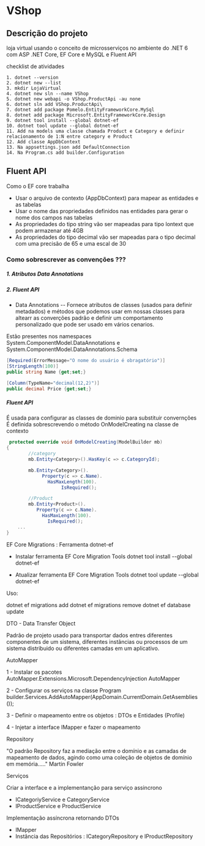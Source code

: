 # VShop
## Descrição do projeto

loja virtual usando o conceito de microsserviços no ambiente do .NET 6 com ASP .NET Core, EF Core e MySQL e Fluent API

checklist de atividades

	1. dotnet --version
	2. dotnet new --list
	3. mkdir LojaVirtual
	4. dotnet new sln --name VShop
	5. dotnet new webapi -o VShop.ProductApi -au none
	6. dotnet sln add VShop.ProductApi\
	7. dotnet add package Pomelo.EntityFrameworkCore.MySql
	8. dotnet add package Microsoft.EntityFrameworkCore.Design
	9. dotnet tool install --global dotnet-ef
	10. dotnet tool update --global dotnet-ef
	11. Add na models uma classe chamada Product e Category e definir relacionamento de 1:N entre category e Product
	12. Add classe AppDbContext
	13. Na appsettings.json add DefaultConnection
	14. Na Program.cs add builder.Configuration

## Fluent API

Como o EF core trabalha
- Usar o arquivo de contexto (AppDbContext) para mapear as entidades e as tabelas
- Usar o nome das propriedades definidos nas entidades para gerar o nome dos campos nas tabelas
- As propriedades do tipo string vão ser mapeadas para tipo lontext que podem armazenar até 4GB
- As propriedades do tipo decimal vão ser mapeadas para o tipo decimal com uma precisão de 65 e uma escal de 30

### Como sobrescrever as convenções ???

##### 1. Atributos Data Annotations
##### 2. Fluent API

- Data Annotations
-- Fornece atributos de classes (usados para definir metadados) e métodos que podemos usar em nossas classes para altearr as converções padrão e definir um comportamento personalizado que pode ser usado em vários cenarios.

Estão presentes nos namespaces System.ComponentModel.DataAnnotations e 
							   System.ComponentModel.DataAnnotations.Schema
```C#
[Required(ErrorMessage="O nome do usuário é obragatório")]
[StringLength(100)]
public string Name {get;set;}

[Column(TypeName="decimal(12,2)")]
public decimal Price {get;set;}
```

##### Fluent API

É usada para configurar as classes de dominio para substituir convernções
É definida sobrescrevendo o método OnModelCreating na classe de contexto

```C#
 protected override void OnModelCreating(ModelBuilder mb)
{
        //category
        mb.Entity<Category>().HasKey(c => c.CategoryId);

        mb.Entity<Category>().
             Property(c => c.Name).
               HasMaxLength(100).
                    IsRequired();

        //Product
        mb.Entity<Product>().
           Property(c => c.Name).
             HasMaxLength(100).
               IsRequired();
	...
}
```


EF Core Migrations : Ferramenta dotnet-ef
- Instalar ferramenta EF Core Migration Tools
dotnet tool install --global dotnet-ef

- Atualizar ferramenta EF Core Migration Tools
dotnet tool update --global dotnet-ef

Uso: 

dotnet ef migrations add <nome-migracao>
dotnet ef migrations remove
dotnet ef database update


DTO - Data Transfer Object

Padrão de projeto usado para transportar dados entres diferentes componentes de um sistema, diferentes instãncias ou processos de um sistema distribuido ou diferentes camadas em um aplicativo.

AutoMapper

1 - Instalar os pacotes
 	AutoMapper.Extensions.Microsoft.DependencyInjection
 	AutoMapper

2 - Configurar os serviços na classe Program
	builder.Services.AddAutoMapper(AppDomain.CurrentDomain.GetAsemblies());

3 - Definir o mapeamento entre os objetos : DTOs e Entidades (Profile) 

4 - Injetar a interface IMapper e fazer o mapeamento

Repository

"O padrão  Repository faz a mediação entre o domínio e as camadas de mapeamento de dados, agindo como uma coleção de objetos de domínio em memória....." Martin Fowler

Serviços

Criar a interface e a implementanção para serviço assincrono

- ICategoriyService e CategoryService
- IProductService e ProductService

Implementação assíncrona retornando DTOs

- IMapper
- Instância das Repositórios : ICategoryRepository e IProductRepository
